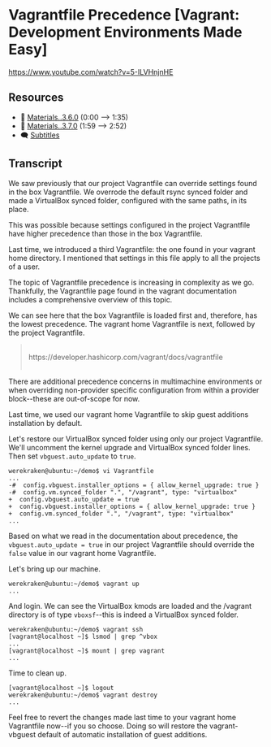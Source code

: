 # Vagrantfile Precedence [Vagrant: Development Environments Made Easy]

https://www.youtube.com/watch?v=5-ILVHnjnHE

## Resources

* 🧱 [Materials..3.6.0](../03.More.06..The.Vagrant.Home.Vagrantfile/Materials..3.6.0) (0:00 --> 1:35)
* 🧱 [Materials..3.7.0](../03.More.07..Vagrantfile.Precedence/Materials..3.7.0) (1:59 --> 2:52)
* 🗨 [Subtitles](subtitles.srt)

## Transcript

We saw previously that our project Vagrantfile can override settings found in the box Vagrantfile. We overrode the default rsync synced folder and made a VirtualBox synced folder, configured with the same paths, in its place.

This was possible because settings configured in the project Vagrantfile have higher precedence than those in the box Vagrantfile.

Last time, we introduced a third Vagrantfile: the one found in your vagrant home directory. I mentioned that settings in this file apply to all the projects of a user.

The topic of Vagrantfile precedence is increasing in complexity as we go. Thankfully, the Vagrantfile page found in the vagrant documentation includes a comprehensive overview of this topic.

We can see here that the box Vagrantfile is loaded first and, therefore, has the lowest precedence. The vagrant home Vagrantfile is next, followed by the project Vagrantfile.

> <br>
> https://developer.hashicorp.com/vagrant/docs/vagrantfile
> <br><br>

There are additional precedence concerns in multimachine environments or when overriding non-provider specific configuration from within a provider block--these are out-of-scope for now.

Last time, we used our vagrant home Vagrantfile to skip guest additions installation by default.

Let's restore our VirtualBox synced folder using only our project Vagrantfile. We'll uncomment the kernel upgrade and VirtualBox synced folder lines. Then set `vbguest.auto_update` to `true`.
```
werekraken@ubuntu:~/demo$ vi Vagrantfile
...
-#  config.vbguest.installer_options = { allow_kernel_upgrade: true }
-#  config.vm.synced_folder ".", "/vagrant", type: "virtualbox"
+  config.vbguest.auto_update = true
+  config.vbguest.installer_options = { allow_kernel_upgrade: true }
+  config.vm.synced_folder ".", "/vagrant", type: "virtualbox"
...
```

Based on what we read in the documentation about precedence, the `vbguest.auto_update = true` in our project Vagrantfile should override the `false` value in our vagrant home Vagrantfile.

Let's bring up our machine.
```
werekraken@ubuntu:~/demo$ vagrant up
...
```
And login. We can see the VirtualBox kmods are loaded and the /vagrant directory is of type `vboxsf`--this is indeed a VirtualBox synced folder.
```
werekraken@ubuntu:~/demo$ vagrant ssh
[vagrant@localhost ~]$ lsmod | grep ^vbox
...
[vagrant@localhost ~]$ mount | grep vagrant
...
```
Time to clean up.
```
[vagrant@localhost ~]$ logout
werekraken@ubuntu:~/demo$ vagrant destroy
...
```
Feel free to revert the changes made last time to your vagrant home Vagrantfile now--if you so choose. Doing so will restore the vagrant-vbguest default of automatic installation of guest additions.
